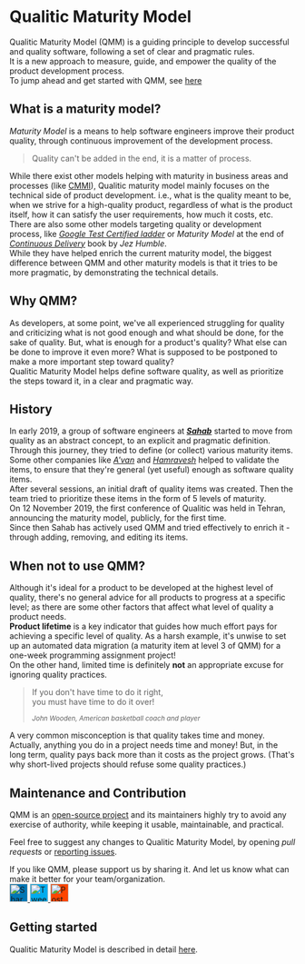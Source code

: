 # Qualitic Maturity Model
Qualitic Maturity Model (QMM) is a guiding principle to develop successful and quality software, following a set of clear and pragmatic rules.  
It is a new approach to measure, guide, and empower the quality of the product development process.  
To jump ahead and get started with QMM, see [here](/QMM-in-detail)

## What is a maturity model?
_Maturity Model_ is a means to help software engineers improve their product quality, through continuous improvement of the development process.  
> Quality can't be added in the end, it is a matter of process.  

While there exist other models helping with maturity in business areas and processes (like [CMMI](https://cmmiinstitute.com/)), Qualitic maturity model mainly focuses on the technical side of product development. i.e., what is the quality meant to be, when we strive for a high-quality product, regardless of what is the product itself, how it can satisfy the user requirements, how much it costs, etc.  
There are also some other models targeting quality or development process, like _[Google Test Certified ladder](https://mike-bland.com/2011/10/18/test-certified)_ or _Maturity Model_ at the end of _[Continuous Delivery](https://martinfowler.com/books/continuousDelivery)_ book by _Jez Humble_.  
While they have helped enrich the current maturity model, the biggest difference between QMM and other maturity models is that it tries to be more pragmatic, by demonstrating the technical details.  

## Why QMM?
As developers, at some point, we've all experienced struggling for quality and criticizing what is not good enough and what should be done, for the sake of quality. But, what is enough for a product's quality? What else can be done to improve it even more? What is supposed to be postponed to make a more important step toward quality?  
Qualitic Maturity Model helps define software quality, as well as prioritize the steps toward it, in a clear and pragmatic way.  

## History
In early 2019, a group of software engineers at **_[Sahab](https://www.sahab.ir)_** started to move from quality as an abstract concept, to an explicit and pragmatic definition. Through this journey, they tried to define (or collect) various maturity items. Some other companies like _[A'van](https://asta.ir)_ and _[Hamravesh](https://hamravesh.com)_ helped to validate the items, to ensure that they're general (yet useful) enough as software quality items.  
After several sessions, an initial draft of quality items was created. Then the team tried to prioritize these items in the form of 5 levels of maturity.  
On 12 November 2019, the first conference of Qualitic was held in Tehran, announcing the maturity model, publicly, for the first time.  
Since then Sahab has actively used QMM and tried effectively to enrich it - through adding, removing, and editing its items.  

## When not to use QMM?
Although it's ideal for a product to be developed at the highest level of quality, there's no general advice for all products to progress at a specific level; as there are some other factors that affect what level of quality a product needs.  
**Product lifetime** is a key indicator that guides how much effort pays for achieving a specific level of quality. As a harsh example, it's unwise to set up an automated data migration (a maturity item at level 3 of QMM) for a one-week programming assignment project!  
On the other hand, limited time is definitely **not** an appropriate excuse for ignoring quality practices.  
> If you don't have time to do it right,  
you must have time to do it over!  
>
><small>_John Wooden, American basketball coach and player_</small>

A very common misconception is that quality takes time and money. Actually, anything you do in a project needs time and money! But, in the long term, quality pays back more than it costs as the project grows. (That's why short-lived projects should refuse some quality practices.)

## Maintenance and Contribution
QMM is an [open-source project](https://github.com/qualiticcommunity/qualiticcommunity.github.io) and its maintainers highly try to avoid any exercise of authority, while keeping it usable, maintainable, and practical.  

Feel free to suggest any changes to Qualitic Maturity Model, by opening *pull requests* or [reporting issues](https://github.com/qualiticcommunity/qualiticcommunity.github.io/issues/new/choose).

If you like QMM, please support us by sharing it. And let us know what can make it better for your team/organization.  
<a href="https://www.linkedin.com/sharing/share-offsite/?url=https%3A%2F%2Fmaturity.qualitic.ir" target="_blank">
    <img src="https://static.addtoany.com/buttons/linkedin.svg"
         width="32"
         height="32"
         style="background-color:#0077b5"
         alt="Share on LinkedIn">
</a>
<a href="https://twitter.com/intent/tweet?text=%20https%3A%2F%2Fmaturity.qualitic.ir" target="_blank">
    <img src="https://static.addtoany.com/buttons/twitter.svg"
         width="32"
         height="32"
         style="background-color:#00acee"
         alt="Tweet">
</a>
<a href="https://www.reddit.com/submit?url=https%3A%2F%2Fmaturity.qualitic.ir&title=Qualitic%20Maturity%20Model&text=Qualitic%20Maturity%20Model%20is%20a%20new%20approach%20to%20measure%2C%20guide%2C%20and%20empower%20the%20quality%20of%20the%20product%20development%20team%2C%20with%20respect%20to%20a%20set%20of%20clear%20rules." target="_blank">
    <img src="https://static.addtoany.com/buttons/reddit.svg"
         width="32"
         height="32"
         style="background-color:#ff4500"
         alt="Post on Reddit">
</a>

## Getting started
Qualitic Maturity Model is described in detail [here](/QMM-in-detail).  

